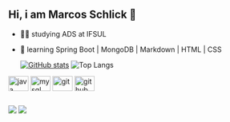 ## Hi, i am Marcos Schlick 👋

- 🧝‍♂️ studying ADS at IFSUL
- 💾 learning Spring Boot | MongoDB | Markdown | HTML | CSS
 
  [![GitHub stats](https://github-readme-stats.vercel.app/api?username=marcosschlick&show_icons=true&theme=github_dark)](https://github.com/marcosschlick/github-readme-stats)
  ![Top Langs](https://github-readme-stats.vercel.app/api/top-langs/?username=marcosschlick&layout=compact&theme=github_dark)



<div>
  <img align="center" alt="java" height="30" width="40" src="https://img.shields.io/badge/java-%23ED8B00.svg?style=for-the-badge&logo=openjdk&logoColor=white"">
  <img align="center" alt="mysql" height="30" width="40" src="https://img.shields.io/badge/MySQL-00000F?style=for-the-badge&logo=mysql&logoColor=white"">
  <img align="center" alt="git" height="30" width="40" src="https://img.shields.io/badge/GIT-E44C30?style=for-the-badge&logo=git&logoColor=white"">
  <img align="center" alt="github" height="30" width="40" src="https://img.shields.io/badge/GitHub-100000?style=for-the-badge&logo=github&logoColor=white"">
  
</div>

##

<div> 
  <a href="mailto:marcosschlick@gmail.com" target="_blank"><img src="https://img.shields.io/badge/Gmail-333333?style=for-the-badge&logo=gmail&logoColor=red"></a>
  <a href="https://www.linkedin.com/in/marcos-schlick-8a67b8229" target="_blank"><img src="https://img.shields.io/badge/LinkedIn-0077B5?style=for-the-badge&logo=linkedin&logoColor=white"></a> 
</div>
